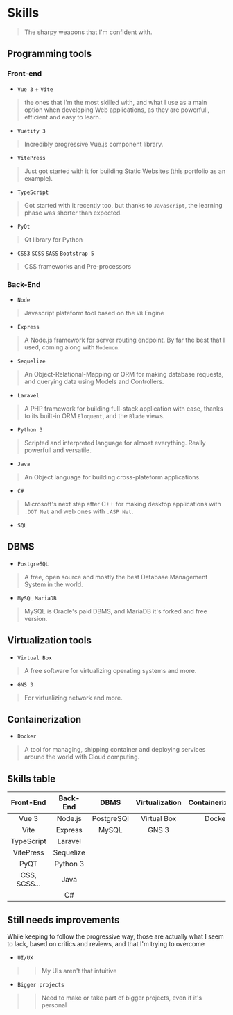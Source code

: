 # Skills

> The sharpy weapons that I'm confident with.

## Programming tools

### Front-end

* `Vue 3` + `Vite`

> the ones that I'm the most skilled with, and what I use as a main option when developing Web applications, as they are powerfull, efficient and easy to learn.

* `Vuetify 3`

> Incredibly progressive Vue.js component library.

* `VitePress`

> Just got started with it for building Static Websites (this portfolio as an example).

* `TypeScript`

> Got started with it recently too, but thanks to `Javascript`, the learning phase was shorter than expected.

* `PyQt`

> Qt library for Python

* `CSS3` `SCSS` `SASS` `Bootstrap 5`

> CSS frameworks and Pre-processors

### Back-End

* `Node`

> Javascript plateform tool based on the `V8` Engine

* `Express`

> A Node.js framework for server routing endpoint. By far the best that I used, coming along with `Nodemon`.

* `Sequelize`

> An Object-Relational-Mapping or ORM for making database requests, and querying data using Models and Controllers.

* `Laravel`

> A PHP framework for building full-stack application with ease, thanks to its built-in ORM `Eloquent`, and the `Blade` views.

* `Python 3`

> Scripted and interpreted language for almost everything. Really powerfull and versatile.

* `Java`

> An Object language for building cross-plateform applications.

* `C#`

> Microsoft's next step after C++ for making desktop applications with `.DOT Net` and web ones with `.ASP Net`.

* `SQL`

## DBMS

* `PostgreSQL`

> A free, open source and mostly the best Database Management System in the world.

* `MySQL` `MariaDB`

> MySQL is Oracle's paid DBMS, and MariaDB it's forked and free version.

## Virtualization tools

* `Virtual Box`

> A free software for virtualizing operating systems and more.

* `GNS 3`

> For virtualizing network and more.

## Containerization

* `Docker`

> A tool for managing, shipping container and deploying services around the world with Cloud computing.

## Skills table

|   Front-End   |   Back-End   |   DBMS       |   Virtualization   |   Containerization   |
|:-------------:|:------------:|:------------:|:------------------:|:--------------------:|
| Vue 3         | Node.js      | PostgreSQl   | Virtual Box        | Docker               |
| Vite          | Express      | MySQL        | GNS 3              |                      |
| TypeScript    | Laravel      |              |                    |                      |
| VitePress     | Sequelize    |              |                    |                      |
| PyQT          | Python 3     |              |                    |                      |
| CSS, SCSS...  | Java         |              |                    |                      |
|               | C#           |              |                    |                      |

## Still needs improvements

While keeping to follow the progressive way, those are actually what I seem to lack, based on critics and reviews, and that I'm trying to overcome

* `UI/UX`

>> My UIs aren't that intuitive

* `Bigger projects`

>> Need to make or take part of bigger projects, even if it's personal
